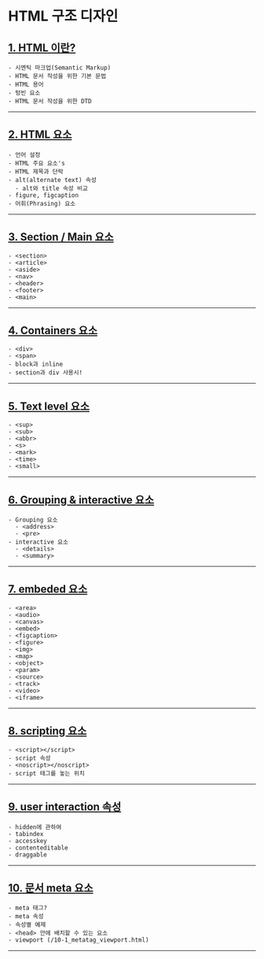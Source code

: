 # HTML 구조 디자인

## [1. HTML 이란?](/1_HTML_introduce.html)

    - 시멘틱 마크업(Semantic Markup)
    - HTML 문서 작성을 위한 기본 문법
    - HTML 용어
    - 텅빈 요소
    - HTML 문서 작성을 위한 DTD

---

## [2. HTML 요소](/2_HTML_Element.html)

    - 언어 설정
    - HTML 주요 요소's
    - HTML 제목과 단락
    - alt(alternate text) 속성
      - alt와 title 속성 비교
    - figure, figcaption
    - 어휘(Phrasing) 요소

---

## [3. Section / Main 요소](/3_section_main.html)

    - <section>
    - <article>
    - <aside>
    - <nav>
    - <header>
    - <footer>
    - <main>

---

## [4. Containers 요소](/4_containers.html)

    - <div>
    - <span>
    - block과 inline
    - section과 div 사용시!

---

## [5. Text level 요소](/5_textlevel.html)

    - <sup>
    - <sub>
    - <abbr>
    - <s>
    - <mark>
    - <time>
    - <small>

---

## [ 6. Grouping & interactive 요소](/6_grouping&interactive.html)

    - Grouping 요소
      - <address>
      - <pre>
    - interactive 요소
      - <details>
      - <summary>
---

## [7. embeded 요소](/7_Embeded.html)

    - <area>
    - <audio>
    - <canvas>
    - <embed>
    - <figcaption>
    - <figure>
    - <img>
    - <map>
    - <object>
    - <param>
    - <source>
    - <track>
    - <video>
    - <iframe>

---


## [8. scripting 요소](/8_scripting.html)

    - <script></script>
    - script 속성
    - <noscript></noscript>
    - script 태그를 놓는 위치
---

## [9. user interaction 속성](/9_UI.html)

    - hidden에 관하여
    - tabindex
    - accesskey
    - contenteditable
    - draggable

---

## [10. 문서 meta 요소](/10_meta.html)

    - meta 태그?
    - meta 속성
    - 속성별 예제
    - <head> 안에 배치할 수 있는 요소
    - viewport (/10-1_metatag_viewport.html)

---
